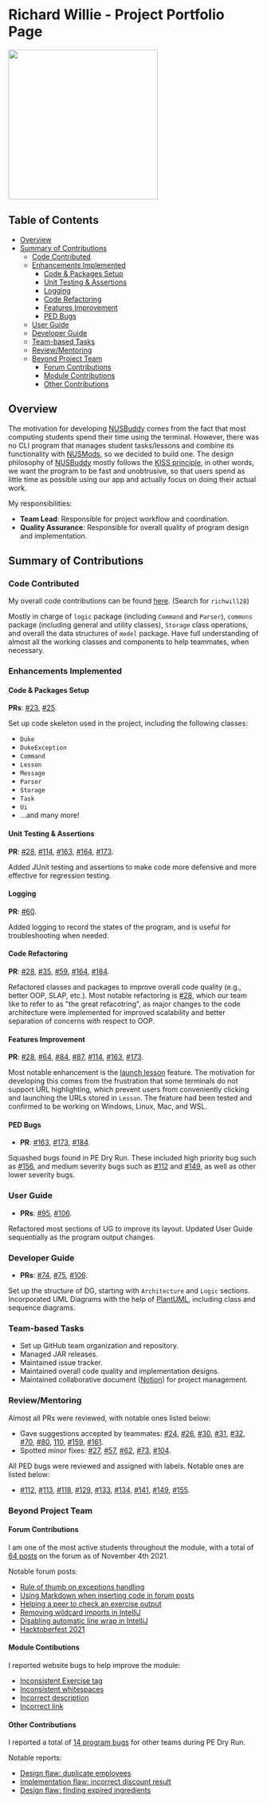# Richard Willie - Project Portfolio Page

<img src="https://i.imgur.com/9s3AOcl.jpg" width="300" height="300" />

## Table of Contents

* [Overview](#overview)
* [Summary of Contributions](#summary-of-contributions)
    * [Code Contributed](#code-contributed)
    * [Enhancements Implemented](#enhancements-implemented)
        * [Code & Packages Setup](#code--packages-setup)
        * [Unit Testing & Assertions](#unit-testing--assertions)
        * [Logging](#logging)
        * [Code Refactoring](#code-refactoring)
        * [Features Improvement](#features-improvement)
        * [PED Bugs](#ped-bugs)
    * [User Guide](#user-guide)
    * [Developer Guide](#developer-guide)
    * [Team-based Tasks](#team-based-tasks)
    * [Review/Mentoring](#reviewmentoring)
    * [Beyond Project Team](#beyond-project-team)
        * [Forum Contributions](#forum-contributions)
        * [Module Contributions](#module-contibutions)
        * [Other Contributions](#other-contributions)

## Overview

The motivation for developing [NUSBuddy](https://ay2122s1-cs2113t-w11-3.github.io/tp/) comes from the fact that most computing students spend their time using the terminal.
However, there was no CLI program that manages student tasks/lessons and combine its functionality with [NUSMods](https://nusmods.com/), so we decided to build one.
The design philosophy of [NUSBuddy](https://ay2122s1-cs2113t-w11-3.github.io/tp/) mostly follows the [KISS principle](https://nus-cs2113-ay2122s1.github.io/website/se-book-adapted/chapters/codeQuality.html#practice-kissing),
in other words, we want the program to be fast and unobtrusive, so that users spend as little time as possible using our app and actually focus on doing their actual work.

My responsibilities:

* **Team Lead**: Responsible for project workflow and coordination.
* **Quality Assurance**: Responsible for overall quality of program design and implementation.

## Summary of Contributions

### Code Contributed

My overall code contributions can be found [here](https://nus-cs2113-ay2122s1.github.io/tp-dashboard/?search=&sort=groupTitle&sortWithin=title&timeframe=commit&mergegroup=&groupSelect=groupByRepos&breakdown=true&checkedFileTypes=docs~functional-code~test-code~other&since=2021-09-25).
(Search for `richwill28`)

Mostly in charge of `logic` package (including `Command` and `Parser`), `commons` package (including general and utility classes), `Storage` class operations, and overall the data structures of `model` package.
Have full understanding of almost all the working classes and components to help teammates, when necessary.

### Enhancements Implemented

#### Code & Packages Setup

**PRs**: [#23](https://github.com/AY2122S1-CS2113T-W11-3/tp/pull/23), [#25](https://github.com/AY2122S1-CS2113T-W11-3/tp/pull/25).

Set up code skeleton used in the project, including the following classes:

* `Duke`
* `DukeException`
* `Command`
* `Lesson`
* `Message`
* `Parser`
* `Storage`
* `Task`
* `Ui`
* ...and many more!

#### Unit Testing & Assertions

**PR**: [#28](https://github.com/AY2122S1-CS2113T-W11-3/tp/pull/28), [#114](https://github.com/AY2122S1-CS2113T-W11-3/tp/pull/114), [#163](https://github.com/AY2122S1-CS2113T-W11-3/tp/pull/163),
[#164](https://github.com/AY2122S1-CS2113T-W11-3/tp/pull/164), [#173](https://github.com/AY2122S1-CS2113T-W11-3/tp/pull/173).

Added JUnit testing and assertions to make code more defensive and more effective for regression testing.

#### Logging

**PR**: [#60](https://github.com/AY2122S1-CS2113T-W11-3/tp/pull/60).

Added logging to record the states of the program, and is useful for troubleshooting when needed.

#### Code Refactoring

**PR**: [#28](https://github.com/AY2122S1-CS2113T-W11-3/tp/pull/28), [#35](https://github.com/AY2122S1-CS2113T-W11-3/tp/pull/35), [#59](https://github.com/AY2122S1-CS2113T-W11-3/tp/pull/59),
[#164](https://github.com/AY2122S1-CS2113T-W11-3/tp/pull/164), [#184](https://github.com/AY2122S1-CS2113T-W11-3/tp/pull/114).

Refactored classes and packages to improve overall code quality (e.g., better OOP, SLAP, etc.).
Most notable refactoring is [#28](https://github.com/AY2122S1-CS2113T-W11-3/tp/pull/28), which our team like to refer to as "the great refacotring",
as major changes to the code architecture were implemented for improved scalability and better separation of concerns with respect to OOP.

#### Features Improvement

**PR**: [#28](https://github.com/AY2122S1-CS2113T-W11-3/tp/pull/28), [#64](https://github.com/AY2122S1-CS2113T-W11-3/tp/pull/64), [#84](https://github.com/AY2122S1-CS2113T-W11-3/tp/pull/84),
[#87](https://github.com/AY2122S1-CS2113T-W11-3/tp/pull/87), [#114](https://github.com/AY2122S1-CS2113T-W11-3/tp/pull/114), [#163](https://github.com/AY2122S1-CS2113T-W11-3/tp/pull/163),
[#173](https://github.com/AY2122S1-CS2113T-W11-3/tp/pull/173).

Most notable enhancement is the [launch lesson](https://github.com/AY2122S1-CS2113T-W11-3/tp/pull/114) feature.
The motivation for developing this comes from the frustration that some terminals do not support URL highlighting,
which prevent users from conveniently clicking and launching the URLs stored in `Lesson`.
The feature had been tested and confirmed to be working on Windows, Linux, Mac, and WSL.

#### PED Bugs

* **PR**: [#163](https://github.com/AY2122S1-CS2113T-W11-3/tp/pull/163), [#173](https://github.com/AY2122S1-CS2113T-W11-3/tp/pull/173), [#184](https://github.com/AY2122S1-CS2113T-W11-3/tp/pull/184).

Squashed bugs found in PE Dry Run. These included high priority bug such as [#156](https://github.com/AY2122S1-CS2113T-W11-3/tp/issues/156),
and medium severity bugs such as [#112](https://github.com/AY2122S1-CS2113T-W11-3/tp/issues/112) and [#149](https://github.com/AY2122S1-CS2113T-W11-3/tp/issues/149),
as well as other lower severity bugs.

### User Guide

* **PRs**: [#95](https://github.com/AY2122S1-CS2113T-W11-3/tp/pull/95), [#106](https://github.com/AY2122S1-CS2113T-W11-3/tp/pull/106).

Refactored most sections of UG to improve its layout. Updated User Guide sequentially as the program output changes.

### Developer Guide

* **PRs**: [#74](https://github.com/AY2122S1-CS2113T-W11-3/tp/pull/74), [#75](https://github.com/AY2122S1-CS2113T-W11-3/tp/pull/75), [#106](https://github.com/AY2122S1-CS2113T-W11-3/tp/pull/106).

Set up the structure of DG, starting with `Architecture` and `Logic` sections.
Incorporated UML Diagrams with the help of [PlantUML](https://plantuml.com/), including class and sequence diagrams.

### Team-based Tasks

* Set up GitHub team organization and repository.
* Managed JAR releases.
* Maintained issue tracker.
* Maintained overall code quality and implementation designs.
* Maintained collaborative document ([Notion](https://www.notion.so/)) for project management.

### Review/Mentoring

Almost all PRs were reviewed, with notable ones listed below:

* Gave suggestions accepted by teammates:
[#24](https://github.com/AY2122S1-CS2113T-W11-3/tp/pull/24), [#26](https://github.com/AY2122S1-CS2113T-W11-3/tp/pull/26), [#30](https://github.com/AY2122S1-CS2113T-W11-3/tp/pull/30),
[#31](https://github.com/AY2122S1-CS2113T-W11-3/tp/pull/31), [#32](https://github.com/AY2122S1-CS2113T-W11-3/tp/pull/32), [#70](https://github.com/AY2122S1-CS2113T-W11-3/tp/pull/70),
[#80](https://github.com/AY2122S1-CS2113T-W11-3/tp/pull/80), [110](https://github.com/AY2122S1-CS2113T-W11-3/tp/pull/110), [#159](https://github.com/AY2122S1-CS2113T-W11-3/tp/pull/159),
[#161](https://github.com/AY2122S1-CS2113T-W11-3/tp/pull/161).
* Spotted minor fixes:
[#27](https://github.com/AY2122S1-CS2113T-W11-3/tp/pull/27), [#57](https://github.com/AY2122S1-CS2113T-W11-3/tp/pull/57), [#62](https://github.com/AY2122S1-CS2113T-W11-3/tp/pull/62),
[#73](https://github.com/AY2122S1-CS2113T-W11-3/tp/pull/73), [#104](https://github.com/AY2122S1-CS2113T-W11-3/tp/pull/104).

All PED bugs were reviewed and assigned with labels. Notable ones are listed below:

* [#112](https://github.com/AY2122S1-CS2113T-W11-3/tp/issues/112), [#113](https://github.com/AY2122S1-CS2113T-W11-3/tp/issues/113), [#118](https://github.com/AY2122S1-CS2113T-W11-3/tp/issues/118),
[#129](https://github.com/AY2122S1-CS2113T-W11-3/tp/issues/129), [#133](https://github.com/AY2122S1-CS2113T-W11-3/tp/issues/133), [#134](https://github.com/AY2122S1-CS2113T-W11-3/tp/issues/134),
[#141](https://github.com/AY2122S1-CS2113T-W11-3/tp/issues/141), [#149](https://github.com/AY2122S1-CS2113T-W11-3/tp/issues/149), [#155](https://github.com/AY2122S1-CS2113T-W11-3/tp/issues/155).

### Beyond Project Team

#### Forum Contributions

I am one of the most active students throughout the module, with a total of [64 posts](https://nus-cs2113-ay2122s1.github.io/dashboards/contents/forum-activities.html#1-rich-llie-richwill28-64-posts) on the forum as of November 4th 2021.

Notable forum posts:

* [Rule of thumb on exceptions handling](https://github.com/nus-cs2113-AY2122S1/forum/issues/63#issuecomment-917387019)
* [Using Markdown when inserting code in forum posts](https://github.com/nus-cs2113-AY2122S1/forum/issues/47#issuecomment-910503125)
* [Helping a peer to check an exercise output](https://github.com/nus-cs2113-AY2122S1/forum/issues/39#issuecomment-908141464)
* [Removing wildcard imports in IntelliJ](https://github.com/nus-cs2113-AY2122S1/forum/issues/68)
* [Disabling automatic line wrap in IntelliJ](https://github.com/nus-cs2113-AY2122S1/forum/issues/122)
* [Hacktoberfest 2021](https://github.com/nus-cs2113-AY2122S1/forum/issues/57)

#### Module Contibutions

I reported website bugs to help improve the module:

* [Inconsistent Exercise tag](https://github.com/nus-cs2113-AY2122S1/forum/issues/1#issuecomment-907837525)
* [Inconsistent whitespaces](https://github.com/nus-cs2113-AY2122S1/forum/issues/1#issuecomment-909482718)
* [Incorrect description](https://github.com/nus-cs2113-AY2122S1/forum/issues/1#issuecomment-940620072)
* [Incorrect link](https://github.com/nus-cs2113-AY2122S1/forum/issues/1#issuecomment-955764610)

#### Other Contributions

I reported a total of [14 program bugs](https://github.com/richwill28/ped/issues) for other teams during PE Dry Run.

Notable reports:

* [Design flaw: duplicate employees](https://github.com/richwill28/ped/issues/5)
* [Implementation flaw: incorrect discount result](https://github.com/richwill28/ped/issues/11)
* [Design flaw: finding expired ingredients](https://github.com/richwill28/ped/issues/14)
